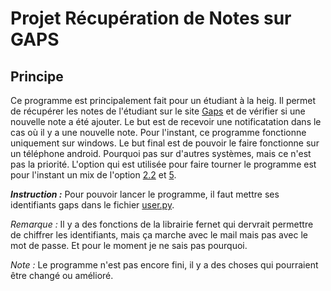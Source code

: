 # Projet Récupération de Notes sur GAPS

## Principe
Ce programme est principalement fait pour un étudiant à la heig. Il permet de récupérer les notes de l'étudiant
sur le site [Gaps](https://gaps.heig-vd.ch/) et de vérifier si une nouvelle note a été ajouter. Le but est de recevoir 
une notificatation dans le cas où il y a une nouvelle note. Pour l'instant, ce programme fonctionne uniquement sur windows.
Le but final est de pouvoir le faire fonctionne sur un téléphone android. Pourquoi pas sur d'autres systèmes, mais ce n'est pas 
la priorité. L'option qui est utilisée pour faire tourner le programme est pour l'instant un mix de l'option
[2.2](TODO.md/#option-22-executer-le-programme-en-tant-que-processus) et [5](TODO.md/#option-5-librairie-python-schedule).

**_Instruction :_** Pour pouvoir lancer le programme, il faut mettre ses identifiants gaps dans le fichier [user.py](user.py).

_Remarque :_ Il y a des fonctions de la librairie fernet qui dervrait permettre de chiffrer les identifiants, 
mais ça marche avec le mail mais pas avec le mot de passe. Et pour le moment je ne sais pas pourquoi.

_Note :_ Le programme n'est pas encore fini, il y a des choses qui pourraient être changé ou amélioré.

